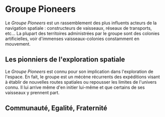 # Groupe Pioneers
Le *Groupe Pioneers* est un rassemblement des plus influents acteurs de la navigation spatiale : constructeurs de vaisseaux, réseaux de transports, etc... 
La plupart des territoires administrées par le groupe sont des colonies artificielles, voir d'immenses vaisseaux-colonies constamment en mouvement.


## Les pionniers de l'exploration spatiale
Le *Groupe Pioneers* est connu pour son implication dans l'exploration de l'espace. En fait, le groupe est un mécène récurrents des expéditions visant à établir de nouvelles routes spatiales ou repousser les limites de l'univers connu. Il lui arrive même d'en initier lui-même et que certains de ses vaisseaux y prennent part.

## Communauté, Egalité, Fraternité